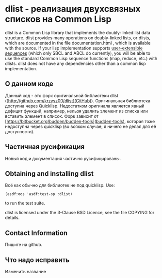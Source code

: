dlist - реализация двухсвязных списков на Common Lisp
=================================================================

dlist is a Common Lisp library that implements the doubly-linked list
data structure. dlist provides many operations on doubly-linked lists,
or dlists, which are documented in the file documentation.html , which
is available with the source. If your lisp implementation supports
[user-extensible sequences][1] (which only SBCL and ABCL do
currently), you will be able to use the standard Common Lisp sequence
functions (map, reduce, etc.) with dlists. dlist does not have any
dependencies other than a common lisp implementation.

О данном коде
---------------
Данный код - это форк оригинальной библиотеки dlist ([http://github.com/krzysz00/dlist](GitHub)). Оригинальная библиотека доступна через Quicklisp. Недостатком оригинала является явный дефицит функций, например, нельзя удалить элемент из списка или вставить элемент в список. Форк зависит от [https://bitbucket.org/budden/budden-tools](budden-tools), которая тоже недоступна через quicklisp (во всяком случае, я ничего не делал для её доступности).

Частичная русификация
----------------------
Новый код и документация частично русифицированы. 

Obtaining and installing dlist
------------------------------
Всё как обычно для библиотек не под quicklisp. Use:

    (asdf:oos 'asdf:test-op :dlist)

to run the test suite.

dlist is licensed under the 3-Clause BSD Licence, see the file COPYING
for details.

Contact Information
-------------------
Пишите на github. 

Что надо исправить
-------------------
Изменить название

[1]: http://citeseerx.ist.psu.edu/viewdoc/download?doi=10.1.1.65.1604&rep=rep1&type=pdf
